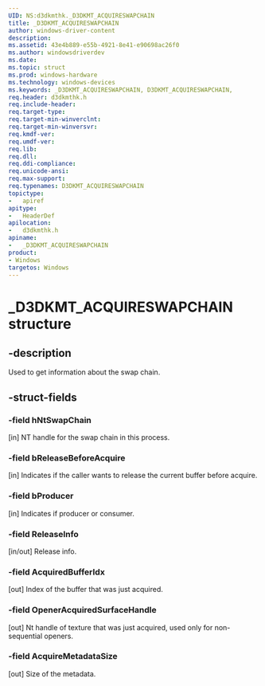 ```yaml
---
UID: NS:d3dkmthk._D3DKMT_ACQUIRESWAPCHAIN
title: _D3DKMT_ACQUIRESWAPCHAIN
author: windows-driver-content
description:
ms.assetid: 43e4b889-e55b-4921-8e41-e90698ac26f0
ms.author: windowsdriverdev
ms.date:
ms.topic: struct
ms.prod: windows-hardware
ms.technology: windows-devices
ms.keywords: _D3DKMT_ACQUIRESWAPCHAIN, D3DKMT_ACQUIRESWAPCHAIN,
req.header: d3dkmthk.h
req.include-header:
req.target-type:
req.target-min-winverclnt:
req.target-min-winversvr:
req.kmdf-ver:
req.umdf-ver:
req.lib:
req.dll:
req.ddi-compliance:
req.unicode-ansi:
req.max-support:
req.typenames: D3DKMT_ACQUIRESWAPCHAIN
topictype:
-	apiref
apitype:
-	HeaderDef
apilocation:
-	d3dkmthk.h
apiname:
-	_D3DKMT_ACQUIRESWAPCHAIN
product: 
- Windows
targetos: Windows
---
```


# _D3DKMT_ACQUIRESWAPCHAIN structure

## -description

Used to get information about the swap chain.

## -struct-fields

### -field hNtSwapChain

[in] NT handle for the swap chain in this process.

### -field bReleaseBeforeAcquire

[in] Indicates if the caller wants to release the current buffer before acquire.

### -field bProducer

[in] Indicates if producer or consumer.

### -field ReleaseInfo

[in/out] Release info.

### -field AcquiredBufferIdx

[out] Index of the buffer that was just acquired.

### -field OpenerAcquiredSurfaceHandle

[out] Nt handle of texture that was just acquired, used only for non-sequential openers.

### -field AcquireMetadataSize

[out] Size of the metadata.
